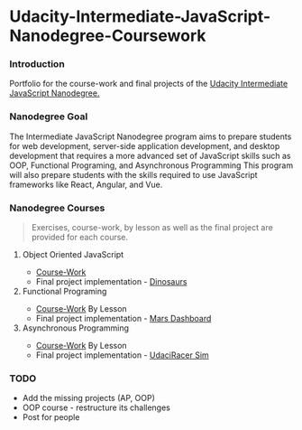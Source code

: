 # Udacity-Intermediate-JavaScript-Nanodegree-Coursework

### Introduction

<p>
    Portfolio for the course-work and final projects of the 
    <a href="https://www.udacity.com/course/intermediate-javascript-nanodegree--nd032">Udacity Intermediate JavaScript Nanodegree.</a>
</p>

### Nanodegree Goal

The Intermediate JavaScript Nanodegree program aims to prepare students for web development, server-side application
development, and desktop development that requires a more advanced set of JavaScript skills such as OOP, Functional
Programing, and Asynchronous Programming This program will also prepare students with the skills required to use
JavaScript frameworks like React, Angular, and Vue.

### Nanodegree Courses

> Exercises, course-work, by lesson as well as the final project are provided for each course.

<ol>
<li>Object Oriented JavaScript</li>
    <ul>
    <li><a href="https://github.com/ahmedmeshref/Udacity-Intermediate-JavaScript-Nanodegree-Coursework/tree/main/OOP">Course-Work</a></li>
    <li>Final project implementation - <a href="https://github.com/ahmedmeshref/Dinosaurs">Dinosaurs</a></li>
    </ul>    
<li>Functional Programing</li>
    <ul>
    <li><a href="https://github.com/ahmedmeshref/Udacity-Intermediate-JavaScript-Nanodegree-Coursework/tree/main/Functional_Programming">Course-Work</a> By Lesson</li>
    <li>Final project implementation - <a href="https://github.com/ahmedmeshref/Mars-Dashboard">Mars Dashboard</a></li>
    </ul>   
<li>Asynchronous Programming</li>
    <ul>
    <li><a href="https://github.com/ahmedmeshref/Udacity-Intermediate-JavaScript-Nanodegree-Coursework/tree/main/Asynchronous_Programming">Course-Work</a> By Lesson</li>
    <li>Final project implementation - <a href="https://github.com/ahmedmeshref/UdaciRacer-Sim">UdaciRacer Sim</a></li>
    </ul>
</ol>

### TODO

- Add the missing projects (AP, OOP)
- OOP course - restructure its challenges
- Post for people 

